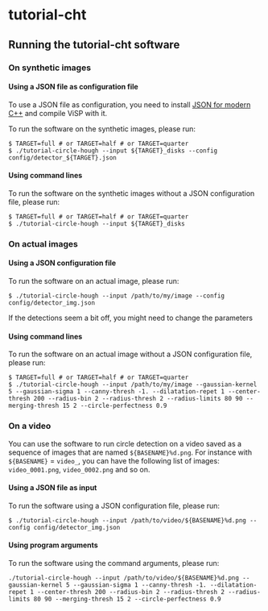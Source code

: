 # tutorial-cht

## Running the tutorial-cht software

### On synthetic images

#### Using a JSON file as configuration file
To use a JSON file as configuration, you need to install [JSON for modern C++](https://visp-doc.inria.fr/doxygen/visp-daily/supported-third-parties.html#soft_tool_json) and compile ViSP with it.

To run the software on the synthetic images, please run:
```
$ TARGET=full # or TARGET=half # or TARGET=quarter
$ ./tutorial-circle-hough --input ${TARGET}_disks --config config/detector_${TARGET}.json 
```

#### Using command lines

To run the software on the synthetic images without a JSON configuration file, please run:
```
$ TARGET=full # or TARGET=half # or TARGET=quarter
$ ./tutorial-circle-hough --input ${TARGET}_disks 
```

### On actual images

#### Using a JSON configuration file
To run the software on an actual image, please run:
```
$ ./tutorial-circle-hough --input /path/to/my/image --config config/detector_img.json
```

If the detections seem a bit off, you might need to change the parameters

#### Using command lines

To run the software on an actual image without a JSON configuration file, please run:
```
$ TARGET=full # or TARGET=half # or TARGET=quarter
$ ./tutorial-circle-hough --input /path/to/my/image --gaussian-kernel 5 --gaussian-sigma 1 --canny-thresh -1. --dilatation-repet 1 --center-thresh 200 --radius-bin 2 --radius-thresh 2 --radius-limits 80 90 --merging-thresh 15 2 --circle-perfectness 0.9
```

### On a video

You can use the software to run circle detection on a video saved as a sequence of images that are named `${BASENAME}%d.png`. For instance with `${BASENAME}` = `video_`, you can have the following list of images: `video_0001.png`, `video_0002.png` and so on.

#### Using a JSON file as input

To run the software using a JSON configuration file, please run:
```
$ ./tutorial-circle-hough --input /path/to/video/${BASENAME}%d.png --config config/detector_img.json
```

#### Using program arguments
To run the software using the command arguments, please run:

```
./tutorial-circle-hough --input /path/to/video/${BASENAME}%d.png --gaussian-kernel 5 --gaussian-sigma 1 --canny-thresh -1. --dilatation-repet 1 --center-thresh 200 --radius-bin 2 --radius-thresh 2 --radius-limits 80 90 --merging-thresh 15 2 --circle-perfectness 0.9
```